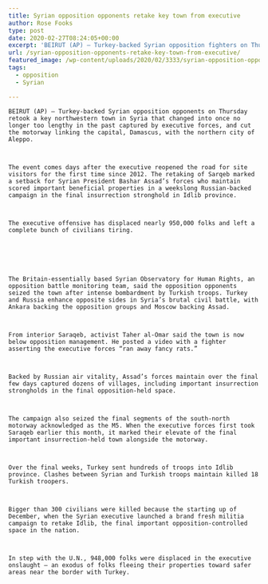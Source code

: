 ```yaml
---
title: Syrian opposition opponents retake key town from executive
author: Rose Fooks
type: post
date: 2020-02-27T08:24:05+00:00
excerpt: 'BEIRUT (AP) — Turkey-backed Syrian opposition fighters on Thursday retook a key northwestern town in Syria that was recently captured by government forces, and cut the highway linking the capital, Damascus, with the northern city of Aleppo. The development comes days after the government reopened the road for traffic for the first time since 2012.&hellip;'
url: /syrian-opposition-opponents-retake-key-town-from-executive/
featured_image: /wp-content/uploads/2020/02/3333/syrian-opposition-opponents-retake-key-town-from-executive.jpg
tags:
  - opposition
  - Syrian

---
```

  
    BEIRUT (AP) — Turkey-backed Syrian opposition opponents on Thursday retook a key northwestern town in Syria that changed into once no longer too lengthy in the past captured by executive forces, and cut the motorway linking the capital, Damascus, with the northern city of Aleppo.
  
  
  
    The event comes days after the executive reopened the road for site visitors for the first time since 2012. The retaking of Sarqeb marked a setback for Syrian President Bashar Assad’s forces who maintain scored important beneficial properties in a weekslong Russian-backed campaign in the final insurrection stronghold in Idlib province.
  
  
  
    The executive offensive has displaced nearly 950,000 folks and left a complete bunch of civilians tiring.
  
  
  
  
  
  
    The Britain-essentially based Syrian Observatory for Human Rights, an opposition battle monitoring team, said the opposition opponents seized the town after intense bombardment by Turkish troops. Turkey and Russia enhance opposite sides in Syria’s brutal civil battle, with Ankara backing the opposition groups and Moscow backing Assad.
  
  
  
    From interior Saraqeb, activist Taher al-Omar said the town is now below opposition management. He posted a video with a fighter asserting the executive forces “ran away fancy rats.”
  
  
  
    Backed by Russian air vitality, Assad’s forces maintain over the final few days captured dozens of villages, including important insurrection strongholds in the final opposition-held space.
  
  
  
    The campaign also seized the final segments of the south-north motorway acknowledged as the M5. When the executive forces first took Saraqeb earlier this month, it marked their elevate of the final important insurrection-held town alongside the motorway.
  
  
  
    Over the final weeks, Turkey sent hundreds of troops into Idlib province. Clashes between Syrian and Turkish troops maintain killed 18 Turkish troopers.
  
  
  
    Bigger than 300 civilians were killed because the starting up of December, when the Syrian executive launched a brand fresh militia campaign to retake Idlib, the final important opposition-controlled space in the nation.
  
  
  
    In step with the U.N., 948,000 folks were displaced in the executive onslaught — an exodus of folks fleeing their properties toward safer areas near the border with Turkey.
  
